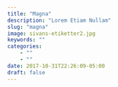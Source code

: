 ```yaml
---
title: "Magna"
description: "Lorem Etiam Nullam"
slug: "magna"
image: sivans-etiketter2.jpg
keywords: ""
categories:
    - ""
    - ""
date: 2017-10-31T22:26:09-05:00
draft: false
---
```

